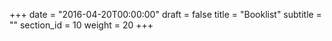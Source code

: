 +++
date = "2016-04-20T00:00:00"
draft = false
title = "Booklist"
subtitle = ""
section_id = 10
weight = 20
+++

